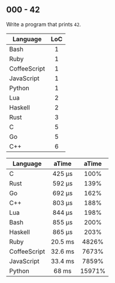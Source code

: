 000 - 42
--------

Write a program that prints `42`.

Language | LoC
--- | :---:
Bash | 1
Ruby | 1
CoffeeScript | 1
JavaScript | 1
Python | 1
Lua | 2
Haskell | 2
Rust | 3
C | 5
Go | 5
C++ | 6

Language | aTime | aTime
--- | :---: | :---:
C |    425 µs | 100%
Rust |    592 µs | 139%
Go |    692 µs | 162%
C++ |    803 µs | 188%
Lua |    844 µs | 198%
Bash |    855 µs | 200%
Haskell |    865 µs | 203%
Ruby |   20.5 ms | 4826%
CoffeeScript |   32.6 ms | 7673%
JavaScript |   33.4 ms | 7859%
Python |     68 ms | 15971%
